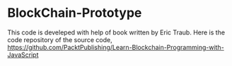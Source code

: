 # BlockChain-Prototype
This code is develeped with help of book written by Eric Traub. 
Here is the code repository of the source code, 
https://github.com/PacktPublishing/Learn-Blockchain-Programming-with-JavaScript

